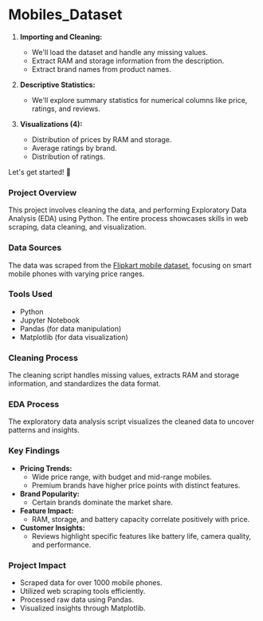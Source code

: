 # Mobiles_Dataset

1. **Importing and Cleaning:**
    - We'll load the dataset and handle any missing values.
    - Extract RAM and storage information from the description.
    - Extract brand names from product names.

2. **Descriptive Statistics:**
    - We'll explore summary statistics for numerical columns like price, ratings, and reviews.

3. **Visualizations (4):**
    - Distribution of prices by RAM and storage.
    - Average ratings by brand.
    - Distribution of ratings.

Let's get started! 🚀

### Project Overview
This project involves cleaning the data, and performing Exploratory Data Analysis (EDA) using Python. The entire process showcases skills in web scraping, data cleaning, and visualization.

### Data Sources
The data was scraped from the [Flipkart mobile dataset](https://www.kaggle.com/datasets/mrmars1010/filpkart-mobiles), focusing on smart mobile phones with varying price ranges.

### Tools Used
- Python
- Jupyter Notebook
- Pandas (for data manipulation)
- Matplotlib (for data visualization)

### Cleaning Process
The cleaning script handles missing values, extracts RAM and storage information, and standardizes the data format.

### EDA Process
The exploratory data analysis script visualizes the cleaned data to uncover patterns and insights.

### Key Findings
- **Pricing Trends:**
    - Wide price range, with budget and mid-range mobiles.
    - Premium brands have higher price points with distinct features.
- **Brand Popularity:**
    - Certain brands dominate the market share.
- **Feature Impact:**
    - RAM, storage, and battery capacity correlate positively with price.
- **Customer Insights:**
    - Reviews highlight specific features like battery life, camera quality, and performance.

### Project Impact
- Scraped data for over 1000 mobile phones.
- Utilized web scraping tools efficiently.
- Processed raw data using Pandas.
- Visualized insights through Matplotlib.
